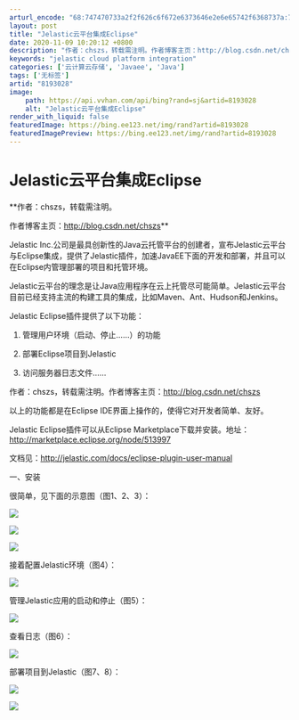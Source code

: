 ```yaml
---
arturl_encode: "68:747470733a2f2f626c6f672e6373646e2e6e65742f6368737a:732f61727469636c652f64657461696c732f38313933303238"
layout: post
title: "Jelastic云平台集成Eclipse"
date: 2020-11-09 10:20:12 +0800
description: "作者：chszs，转载需注明。作者博客主页：http://blog.csdn.net/chszsJe"
keywords: "jelastic cloud platform integration"
categories: ['云计算云存储', 'Javaee', 'Java']
tags: ['无标签']
artid: "8193028"
image:
    path: https://api.vvhan.com/api/bing?rand=sj&artid=8193028
    alt: "Jelastic云平台集成Eclipse"
render_with_liquid: false
featuredImage: https://bing.ee123.net/img/rand?artid=8193028
featuredImagePreview: https://bing.ee123.net/img/rand?artid=8193028
---
```


# Jelastic云平台集成Eclipse

**作者：chszs，转载需注明。
  
作者博客主页：http://blog.csdn.net/chszs**
  
  
Jelastic Inc.公司是最具创新性的Java云托管平台的创建者，宣布Jelastic云平台与Eclipse集成，提供了Jelastic插件，加速JavaEE下面的开发和部署，并且可以在Eclipse内管理部署的项目和托管环境。
  
  
Jelastic云平台的理念是让Java应用程序在云上托管尽可能简单。Jelastic云平台目前已经支持主流的构建工具的集成，比如Maven、Ant、Hudson和Jenkins。
  
  
Jelastic Eclipse插件提供了以下功能：
  
  
1. 管理用户环境（启动、停止……）的功能
  
2. 部署Eclipse项目到Jelastic
  
3. 访问服务器日志文件……
  
  
作者：chszs，转载需注明。作者博客主页：http://blog.csdn.net/chszs
  
  
以上的功能都是在Eclipse IDE界面上操作的，使得它对开发者简单、友好。
  
  
Jelastic Eclipse插件可以从Eclipse Marketplace下载并安装。地址：http://marketplace.eclipse.org/node/513997
  
  
文档见：http://jelastic.com/docs/eclipse-plugin-user-manual
  
  
一、安装
  
很简单，见下面的示意图（图1、2、3）：
  
![](https://img-my.csdn.net/uploads/201211/17/1353116741_5416.png)
  
  
![](https://img-my.csdn.net/uploads/201211/17/1353116762_7533.png)
  
  
![](https://img-my.csdn.net/uploads/201211/17/1353116782_2838.png)
  
  
接着配置Jelastic环境（图4）：
  
![](https://img-my.csdn.net/uploads/201211/17/1353116726_3755.png)
  
  
管理Jelastic应用的启动和停止（图5）：
  
![](https://img-my.csdn.net/uploads/201211/17/1353116710_4140.png)
  
  
查看日志（图6）：
  
![](https://img-my.csdn.net/uploads/201211/17/1353116667_8129.png)
  
  

部署项目到Jelastic（图7、8）：

![](https://img-my.csdn.net/uploads/201211/17/1353116628_4272.png)
  
![](https://img-my.csdn.net/uploads/201211/17/1353116638_7811.png)